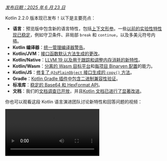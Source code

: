 [//]: # (title: Kotlin 2.2.0 新特性)

_[发布日期：2025 年 6 月 23 日](releases.md#release-details)_

Kotlin 2.2.0 版本现已发布！以下是主要亮点：

*   **语言**：预览版中包含新的语言特性，包括[上下文形参](#preview-of-context-parameters)。一些[以前的实验性特性现已稳定](#stable-features-guard-conditions-non-local-break-and-continue-and-multi-dollar-interpolation)，例如守卫条件、非局部 `break` 和 `continue`，以及多美元符号内插。
*   **Kotlin 编译器**：[统一管理编译器警告](#kotlin-compiler-unified-management-of-compiler-warnings)。
*   **Kotlin/JVM**：[接口函数默认方法生成的更改](#changes-to-default-method-generation-for-interface-functions)。
*   **Kotlin/Native**：[LLVM 19 以及用于跟踪和调整内存消耗的新特性](#kotlin-native)。
*   **Kotlin/Wasm**：[分离的 Wasm 目标平台](#build-infrastructure-for-wasm-target-separated-from-javascript-target)和[每项目 Binaryen 配置](#per-project-binaryen-configuration)的能力。
*   **Kotlin/JS**：[修复了 `@JsPlainObject` 接口生成的 `copy()` 方法](#fix-for-copy-in-jsplainobject-interfaces)。
*   **Gradle**：[Kotlin Gradle 插件中包含二进制兼容性验证](#binary-compatibility-validation-included-in-kotlin-gradle-plugin)。
*   **标准库**：[稳定的 Base64 和 HexFormat API](#stable-base64-encoding-and-decoding)。
*   **文档**：我们的[文档调查已开放](https://surveys.jetbrains.com/s3/Kotlin-Docs-2025)，并且[Kotlin 文档已进行了显著改进](#documentation-updates)。

你也可以观看这段 Kotlin 语言演进团队讨论新特性和回答问题的视频：

<video src="https://www.youtube.com/watch?v=jne3923lWtw" title="Kotlin 2.2.0 新特性"/>

## IDE 支持

支持 2.2.0 的 Kotlin 插件已捆绑在最新版本的 IntelliJ IDEA 和 Android Studio 中。
你无需更新 IDE 中的 Kotlin 插件。
你只需在构建脚本中[将 Kotlin 版本](configure-build-for-eap.md#adjust-the-kotlin-version)更改为 2.2.0 即可。

有关详细信息，请参见[更新到新版本](releases.md#update-to-a-new-kotlin-version)。

## 语言

此版本[将](#stable-features-guard-conditions-non-local-break-and-continue-and-multi-dollar-interpolation)守卫条件、非局部 `break` 和 `continue`，以及多美元符号内插[提升为稳定版本](components-stability.md#stability-levels-explained)。
此外，[上下文形参](#preview-of-context-parameters)和[上下文敏感解析](#preview-of-context-sensitive-resolution)等特性已在预览版中引入。

### 上下文形参预览
<primary-label ref="experimental-general"/>

上下文形参允许函数和属性声明依赖项，这些依赖项在周围的上下文中隐式可用。

使用上下文形参，你无需手动传递在函数调用集中共享且很少更改的值，例如服务或依赖项。

上下文形参取代了旧的实验性特性，称为上下文接收者 (context receivers)。要从上下文接收者迁移到上下文形参，你可以使用 IntelliJ IDEA 中的辅助支持，如[博文](https://blog.jetbrains.com/kotlin/2025/04/update-on-context-parameters/)所述。

主要区别在于，上下文形参不会作为接收者引入函数体中。因此，你需要使用上下文形参的名称来访问其成员，这与上下文接收者不同，后者上下文是隐式可用的。

Kotlin 中的上下文形参在通过简化的依赖注入、改进的 DSL 设计和作用域操作来管理依赖项方面取得了显著改进。有关更多信息，请参见该特性的 [KEEP](https://github.com/Kotlin/KEEP/blob/context-parameters/proposals/context-parameters.md) 提案。

#### 如何声明上下文形参

你可以使用 `context` 关键字后跟形参列表（每个形参形式为 `name: Type`）来为属性和函数声明上下文形参。以下是依赖于 `UserService` 接口的示例：

```kotlin
// UserService 定义了上下文中所需的依赖项
interface UserService {
    fun log(message: String)
    fun findUserById(id: Int): String
}

// 声明一个带有上下文形参的函数
context(users: UserService)
fun outputMessage(message: String) {
    // 使用上下文中的 log
    users.log("Log: $message")
}

// 声明一个带有上下文形参的属性
context(users: UserService)
val firstUser: String
    // 使用上下文中的 findUserById
    get() = users.findUserById(1)
```

你可以使用 `_` 作为上下文形参名称。在这种情况下，形参的值可用于解析，但不能在代码块内通过名称访问：

```kotlin
// 使用 "_" 作为上下文形参名称
context(_: UserService)
fun logWelcome() {
    // 从 UserService 中查找适当的 log 函数
    outputMessage("Welcome!")
}
```

#### 如何启用上下文形参

要在你的项目中启用上下文形参，请在命令行中使用以下编译器选项：

```Bash
-Xcontext-parameters
```

或者将其添加到你的 Gradle 构建文件的 `compilerOptions {}` 代码块中：

```kotlin
// build.gradle.kts
kotlin {
    compilerOptions {
        freeCompilerArgs.add("-Xcontext-parameters")
    }
}
```

> 同时指定 `-Xcontext-receivers` 和 `-Xcontext-parameters` 编译器选项会导致错误。
>
{style="warning"}

#### 留下反馈

此特性计划在未来的 Kotlin 版本中稳定并改进。
我们感谢你在我们的问题跟踪器 [YouTrack](https://youtrack.jetbrains.com/issue/KT-10468/Context-Parameters-expanding-extension-receivers-to-work-with-scopes) 上提供的反馈。

### 上下文敏感解析预览
<primary-label ref="experimental-general"/>

Kotlin 2.2.0 在预览版中引入了上下文敏感解析的实现。

你可以在此视频中找到此特性的概述：

<video src="https://www.youtube.com/v/aF8RYQrJI8Q" title="Kotlin 2.2.0 中的上下文敏感解析"/>

以前，即使可以从上下文中推断出类型，你也必须编写枚举条目或密封类成员的完整名称。
例如：

```kotlin
enum class Problem {
    CONNECTION, AUTHENTICATION, DATABASE, UNKNOWN
}

fun message(problem: Problem): String = when (problem) {
    Problem.CONNECTION -> "connection"
    Problem.AUTHENTICATION -> "authentication"
    Problem.DATABASE -> "database"
    Problem.UNKNOWN -> "unknown"
}
```

现在，通过上下文敏感解析，你可以在已知预期类型的上下文中省略类型名称：

```kotlin
enum class Problem {
    CONNECTION, AUTHENTICATION, DATABASE, UNKNOWN
}

// 根据已知的 problem 类型解析枚举条目
fun message(problem: Problem): String = when (problem) {
    CONNECTION -> "connection"
    AUTHENTICATION -> "authentication"
    DATABASE -> "database"
    UNKNOWN -> "unknown"
}
```

编译器使用此上下文类型信息来解析正确的成员。此信息包括但不限于：

*   `when` 表达式的主语
*   显式返回类型
*   声明的变量类型
*   类型检测 (`is`) 和类型转换 (`as`)
*   密封类层次结构的已知类型
*   声明的形参类型

> 上下文敏感解析不适用于函数、带有形参的属性或带有接收者的扩展属性。
>
{style="note"}

要在你的项目中试用上下文敏感解析，请在命令行中使用以下编译器选项：

```bash
-Xcontext-sensitive-resolution
```

或者将其添加到你的 Gradle 构建文件的 `compilerOptions {}` 代码块中：

```kotlin
// build.gradle.kts
kotlin {
    compilerOptions {
        freeCompilerArgs.add("-Xcontext-sensitive-resolution")
    }
}
```

我们计划在未来的 Kotlin 版本中稳定并改进此特性，并感谢你在我们的问题跟踪器 [YouTrack](https://youtrack.jetbrains.com/issue/KT-16768/Context-sensitive-resolution) 上提供的反馈。

### 注解使用点目标特性预览
<primary-label ref="experimental-general"/>

Kotlin 2.2.0 引入了一些特性，使注解使用点目标 (annotation use-site targets) 的使用更加便捷。

#### 属性的 `@all` 元目标
<primary-label ref="experimental-general"/>

Kotlin 允许你将注解附加到声明的特定部分，称为[使用点目标](annotations.md#annotation-use-site-targets)。
然而，单独注解每个目标既复杂又容易出错：

```kotlin
data class User(
    val username: String,

    @param:Email      // 构造函数形参
    @field:Email      // 幕后字段
    @get:Email        // Getter 方法
    @property:Email   // Kotlin 属性引用
    val email: String,
) {
    @field:Email
    @get:Email
    @property:Email
    val secondaryEmail: String? = null
}
```

为了简化此过程，Kotlin 引入了新的属性 `@all` 元目标。
此特性指示编译器将注解应用于属性的所有相关部分。当你使用它时，
`@all` 尝试将注解应用于：

*   **`param`**：构造函数形参，如果声明在主构造函数中。
*   **`property`**：Kotlin 属性本身。
*   **`field`**：幕后字段（如果存在）。
*   **`get`**：getter 方法。
*   **`setparam`**：setter 方法的形参，如果属性定义为 `var`。
*   **`RECORD_COMPONENT`**：如果类是 `@JvmRecord`，则注解也应用于 [Java record 组件](#improved-support-for-annotating-jvm-records)。此行为模仿了 Java 处理 record 组件上注解的方式。

编译器仅将注解应用于给定属性的目标。

在以下示例中，`@Email` 注解应用于每个属性的所有相关目标：

```kotlin
data class User(
    val username: String,

    // 将 @Email 应用于 param、property、field、
    // get 和 setparam（如果是 var）
    @all:Email val email: String,
) {
    // 将 @Email 应用于 property、field 和 get
    // （没有 param，因为它不在构造函数中）
    @all:Email val secondaryEmail: String? = null
}
```

你可以将 `@all` 元目标与任何属性一起使用，无论是在主构造函数内部还是外部。但是，
你不能将 `@all` 元目标与[多个注解](https://kotlinlang.org/spec/syntax-and-grammar.html#grammar-rule-annotation)一起使用。

这项新特性简化了语法，确保了一致性，并改进了与 Java records 的互操作性。

要在你的项目中启用 `@all` 元目标，请在命令行中使用以下编译器选项：

```Bash
-Xannotation-target-all
```

或者将其添加到你的 Gradle 构建文件的 `compilerOptions {}` 代码块中：

```kotlin
// build.gradle.kts
kotlin {
    compilerOptions {
        freeCompilerArgs.add("-Xannotation-target-all")
    }
}
```

此特性处于预览版。请将任何问题报告到我们的问题跟踪器 [YouTrack](https://kotl.in/issue)。
有关 `@all` 元目标的更多信息，请参阅此 [KEEP](https://github.com/Kotlin/KEEP/blob/master/proposals/annotation-target-in-properties.md) 提案。

#### 注解使用点目标的新默认规则
<primary-label ref="experimental-general"/>

Kotlin 2.2.0 引入了将注解传播到形参、字段和属性的新默认规则。
以前，注解默认只应用于 `param`、`property` 或 `field` 之一，现在默认值更符合注解的预期行为。

如果存在多个适用目标，则按以下方式选择一个或多个：

*   如果构造函数形参目标 (`param`) 适用，则使用它。
*   如果属性目标 (`property`) 适用，则使用它。
*   如果 `field` 目标适用而 `property` 不适用，则使用 `field`。

如果存在多个目标，并且 `param`、`property` 或 `field` 均不适用，则注解将导致错误。

要启用此特性，请将其添加到你的 Gradle 构建文件的 `compilerOptions {}` 代码块中：

```kotlin
// build.gradle.kts
kotlin {
    compilerOptions {
        freeCompilerArgs.add("-Xannotation-default-target=param-property")
    }
}
```

或者使用编译器的命令行实参：

```Bash
-Xannotation-default-target=param-property
```

如果你想使用旧行为，可以：

*   在特定情况下，显式定义所需的目标，例如，使用 `@param:Annotation` 而不是 `@Annotation`。
*   对于整个项目，在你的 Gradle 构建文件中使用此标志：

    ```kotlin
    // build.gradle.kts
    kotlin {
        compilerOptions {
            freeCompilerArgs.add("-Xannotation-default-target=first-only")
        }
    }
    ```

此特性处于预览版。请将任何问题报告到我们的问题跟踪器 [YouTrack](https://kotl.in/issue)。
有关注解使用点目标的新默认规则的更多信息，请参阅此 [KEEP](https://github.com/Kotlin/KEEP/blob/master/proposals/annotation-target-in-properties.md) 提案。

### 支持嵌套类型别名
<primary-label ref="beta"/>

Kotlin 2.2.0 添加了在其他声明中定义类型别名的支持。

你可以在此视频中找到此特性的概述：

<video src="https://www.youtube.com/v/1W6d45IOwWk" title="Kotlin 2.2.0 中的嵌套类型别名"/>

以前，你只能在 Kotlin 文件的顶层声明[类型别名](type-aliases.md)。这意味着
即使是内部或领域特定的类型别名也必须存在于使用它们的类之外。

从 2.2.0 开始，你可以在其他声明中定义类型别名，只要它们不捕获其外部类的类型形参：

```kotlin
class Dijkstra {
    typealias VisitedNodes = Set<Node>

    private fun step(visited: VisitedNodes, ...) = ...
}
```

嵌套类型别名有一些额外的限制，例如不能提及类型形参。关于所有规则，请查看[文档](type-aliases.md#nested-type-aliases)。

嵌套类型别名通过改进封装、减少包级别混乱和简化内部实现，实现更简洁、更易维护的代码。

#### 如何启用嵌套类型别名

要在你的项目中启用嵌套类型别名，请在命令行中使用以下编译器选项：

```bash
-Xnested-type-aliases
```

或者将其添加到你的 Gradle 构建文件的 `compilerOptions {}` 代码块中：

```kotlin
// build.gradle.kts
kotlin {
    compilerOptions {
        freeCompilerArgs.add("-Xnested-type-aliases")
    }
}
```

#### 分享你的反馈

嵌套类型别名目前处于 [Beta](components-stability.md#stability-levels-explained) 阶段。请将任何问题报告到我们的问题跟踪器 [YouTrack](https://kotl.in/issue)。有关此特性的更多信息，请参阅此 [KEEP](https://github.com/Kotlin/KEEP/blob/master/proposals/nested-typealias.md) 提案。

### 稳定特性：守卫条件、非局部 `break` 和 `continue` 以及多美元符号内插

在 Kotlin 2.1.0 中，一些新的语言特性在预览版中引入。
我们很高兴地宣布，以下语言特性已在此版本中[稳定](components-stability.md#stability-levels-explained)：

*   [带有主语的 `when` 表达式中的守卫条件](control-flow.md#guard-conditions-in-when-expressions)
*   [非局部 `break` 和 `continue`](inline-functions.md#break-and-continue)
*   [多美元符号内插：改进了字符串字面值中 `$var` 表达式的处理](strings.md#multi-dollar-string-interpolation)

[请参见 Kotlin 语言设计特性和提案的完整列表](kotlin-language-features-and-proposals.md)。

## Kotlin 编译器：统一管理编译器警告
<primary-label ref="experimental-general"/>

Kotlin 2.2.0 引入了一个新的编译器选项 `-Xwarning-level`。它旨在提供一种统一管理 Kotlin 项目中编译器警告的方式。

以前，你只能应用通用的模块级规则，例如使用 `-nowarn` 禁用所有警告，使用 `-Werror` 将所有警告转换为编译错误，或者使用 `-Wextra` 启用额外的编译器检测。唯一可以针对特定警告进行调整的选项是 `-Xsuppress-warning`。

有了新的解决方案，你可以覆盖通用规则，并以一致的方式排除特定诊断信息。

### 如何应用

新的编译器选项具有以下语法：

```bash
-Xwarning-level=DIAGNOSTIC_NAME:(error|warning|disabled)
```

*   `error`：将指定的警告提升为错误。
*   `warning`：发出警告，默认启用。
*   `disabled`：完全抑制指定警告在模块范围内。

请记住，你只能使用新的编译器选项配置**警告**的严重级别。

### 用例

通过新的解决方案，你可以通过将通用规则与特定规则相结合，更好地微调项目中的警告报告。
选择你的用例：

#### 抑制警告

| 命令                                           | 描述                                            |
|------------------------------------------------|-------------------------------------------------|
| [`-nowarn`](compiler-reference.md#nowarn)      | 编译期间抑制所有警告。                        |
| `-Xwarning-level=DIAGNOSTIC_NAME:disabled`     | 仅抑制指定警告。                              |
| `-nowarn -Xwarning-level=DIAGNOSTIC_NAME:warning` | 抑制所有警告，除了指定的警告。                |

#### 将警告提升为错误

| 命令                                           | 描述                                                    |
|------------------------------------------------|---------------------------------------------------------|
| [`-Werror`](compiler-reference.md#werror)      | 将所有警告提升为编译错误。                            |
| `-Xwarning-level=DIAGNOSTIC_NAME:error`        | 仅将指定警告提升为错误。                              |
| `-Werror -Xwarning-level=DIAGNOSTIC_NAME:warning` | 将所有警告提升为错误，除了指定的警告。                |

#### 启用额外的编译器警告

| 命令                                            | 描述                                                                                              |
|-------------------------------------------------|---------------------------------------------------------------------------------------------------|
| [`-Wextra`](compiler-reference.md#wextra)       | 启用所有额外的声明、表达式和类型编译器检测，如果为 true 则发出警告。                                |
| `-Xwarning-level=DIAGNOSTIC_NAME:warning`       | 仅启用指定的额外编译器检测。                                                                    |
| `-Wextra -Xwarning-level=DIAGNOSTIC_NAME:disabled` | 启用所有额外检测，除了指定的检测。                                                              |

#### 警告列表

如果你有许多警告要从通用规则中排除，可以通过 [`@argfile`](compiler-reference.md#argfile) 将它们列在一个单独的文件中。

### 留下反馈

新的编译器选项仍处于[实验性](components-stability.md#stability-levels-explained)阶段。请
将任何问题报告到我们的问题跟踪器 [YouTrack](https://kotl.in/issue)。

## Kotlin/JVM

Kotlin 2.2.0 为 JVM 带来了许多更新。编译器现在支持 Java 24 字节码，并引入了接口函数默认方法生成的更改。此版本还简化了 Kotlin 元数据中注解的处理，改进了与内联值类的 Java 互操作性，并包含了对注解 JVM records 的更好支持。

### 接口函数默认方法生成的更改

从 Kotlin 2.2.0 开始，除非另行配置，否则接口中声明的函数将编译为 JVM 默认方法。
此更改影响 Kotlin 接口中带有实现的函数如何编译为字节码。

此行为由新的稳定编译器选项 `-jvm-default` 控制，它取代了已弃用的 `-Xjvm-default` 选项。

你可以使用以下值控制 `-jvm-default` 选项的行为：

*   `enable`（默认）：在接口中生成默认实现，并在子类和 `DefaultImpls` 类中包含桥接函数。使用此模式可以与旧版 Kotlin 保持二进制兼容性。
*   `no-compatibility`：仅在接口中生成默认实现。此模式跳过兼容性桥接和 `DefaultImpls` 类，适用于新代码。
*   `disable`：禁用接口中的默认实现。仅生成桥接函数和 `DefaultImpls` 类，与 Kotlin 2.2.0 之前的行为匹配。

要配置 `-jvm-default` 编译器选项，请在 Gradle Kotlin DSL 中设置 `jvmDefault` 属性：

```kotlin
// build.gradle.kts
kotlin {
    compilerOptions {
        jvmDefault = JvmDefaultMode.NO_COMPATIBILITY
    }
}
```

### 支持读取和写入 Kotlin 元数据中的注解
<primary-label ref="experimental-general"/>

以前，你必须使用反射或字节码分析从已编译的 JVM 类文件中读取注解，并根据签名手动将它们与元数据条目匹配。
此过程容易出错，特别是对于重载函数。

现在，在 Kotlin 2.2.0 中，[](metadata-jvm.md) 引入了对读取存储在 Kotlin 元数据中的注解的支持。

要使注解在已编译文件的元数据中可用，请添加以下编译器选项：

```kotlin
-Xannotations-in-metadata
```

或者，将其添加到 Gradle 构建文件的 `compilerOptions {}` 代码块中：

```kotlin
// build.gradle.kts
kotlin {
    compilerOptions {
        freeCompilerArgs.add("-Xannotations-in-metadata")
    }
}
```

启用此选项后，Kotlin 编译器会将注解与 JVM 字节码一起写入元数据中，使 `kotlin-metadata-jvm` 库可以访问它们。

该库提供了以下用于访问注解的 API：

*   `KmClass.annotations`
*   `KmFunction.annotations`
*   `KmProperty.annotations`
*   `KmConstructor.annotations`
*   `KmPropertyAccessorAttributes.annotations`
*   `KmValueParameter.annotations`
*   `KmFunction.extensionReceiverAnnotations`
*   `KmProperty.extensionReceiverAnnotations`
*   `KmProperty.backingFieldAnnotations`
*   `KmProperty.delegateFieldAnnotations`
*   `KmEnumEntry.annotations`

这些 API 是[实验性的](components-stability.md#stability-levels-explained)。
要选择启用，请使用 `@OptIn(ExperimentalAnnotationsInMetadata::class)` 注解。

以下是从 Kotlin 元数据读取注解的示例：

```kotlin
@file:OptIn(ExperimentalAnnotationsInMetadata::class)

import kotlin.metadata.ExperimentalAnnotationsInMetadata
import kotlin.metadata.jvm.KotlinClassMetadata

annotation class Label(val value: String)

@Label("Message class")
class Message

fun main() {
    val metadata = Message::class.java.getAnnotation(Metadata::class.java)
    val kmClass = (KotlinClassMetadata.readStrict(metadata) as KotlinClassMetadata.Class).kmClass
    println(kmClass.annotations)
    // [@Label(value = StringValue("Message class"))]
}
```

> 如果你在项目中使用 `kotlin-metadata-jvm` 库，我们建议测试和更新你的代码以支持注解。
> 否则，当元数据中的注解在未来的 Kotlin 版本中[默认启用](https://youtrack.jetbrains.com/issue/KT-75736)时，你的项目可能会
> 产生无效或不完整的元数据。
>
> 如果你遇到任何问题，请在我们的[问题跟踪器](https://youtrack.jetbrains.com/issue/KT-31857)中报告。
>
{style="warning"}

### 改进了与内联值类的 Java 互操作性
<primary-label ref="experimental-general"/>

> 对 IntelliJ IDEA 中此特性的代码分析、代码补全和高亮显示目前仅在 [2025.3 EAP 构建](https://www.jetbrains.com/idea/nextversion/)中可用。
>
{style = "note"}

Kotlin 2.2.0 引入了一个新的实验性注解：[`@JvmExposeBoxed`](https://kotlinlang.org/api/core/kotlin-stdlib/kotlin.jvm/-jvm-expose-boxed/)。此注解使得从 Java 中使用[内联值类](inline-classes.md)变得更容易。

你可以在此视频中找到此特性的概述：

<video src="https://www.youtube.com/v/KSvq7jHr1lo" title="Kotlin 2.2.0 中为 Java 暴露的内联值类"/>

默认情况下，Kotlin 将内联值类编译为使用**未装箱表示**，这更具性能，但通常
很难甚至不可能从 Java 中使用。例如：

```kotlin
@JvmInline value class PositiveInt(val number: Int) {
    init { require(number >= 0) }
}
```

在这种情况下，因为该类是未装箱的，所以 Java 没有可调用的构造函数。Java 也没有办法触发 `init` 代码块来确保 `number` 是正数。

当你使用 `@JvmExposeBoxed` 注解该类时，Kotlin 会生成一个公共构造函数，Java 可以直接调用它，
确保 `init` 代码块也运行。

你可以将 `@JvmExposeBoxed` 注解应用于类、构造函数或函数级别，以获得对哪些内容暴露给 Java 的细粒度控制。

例如，在以下代码中，扩展函数 `.timesTwoBoxed()` **无法**从 Java 中访问：

```kotlin
@JvmInline
value class MyInt(val value: Int)

fun MyInt.timesTwoBoxed(): MyInt = MyInt(this.value * 2)
```

为了能够创建 `MyInt` 类的实例并从 Java 代码中调用 `.timesTwoBoxed()` 函数，
请将 `@JvmExposeBoxed` 注解同时添加到类和函数中：

```kotlin
@JvmExposeBoxed
@JvmInline
value class MyInt(val value: Int)

@JvmExposeBoxed
fun MyInt.timesTwoBoxed(): MyInt = MyInt(this.value * 2)
```

使用这些注解，Kotlin 编译器会为 `MyInt` 类生成一个 Java 可访问的构造函数。它还会为使用值类的装箱形式的扩展函数生成一个重载。因此，以下 Java 代码可以成功运行：

```java
MyInt input = new MyInt(5);
MyInt output = ExampleKt.timesTwoBoxed(input);
```

如果你不想注解你想要暴露的内联值类的每个部分，你可以将注解有效地应用于整个模块。要将此行为应用于模块，请使用 `-Xjvm-expose-boxed` 选项编译它。使用此选项进行编译的效果与模块中的每个声明都具有 `@JvmExposeBoxed` 注解相同。

这项新注解不会改变 Kotlin 在内部编译或使用值类的方式，所有现有编译代码仍然有效。它只是增加了新的功能以改进 Java 互操作性。使用值类的 Kotlin 代码的性能不受影响。

`@JvmExposeBoxed` 注解对于希望暴露成员函数的装箱变体并接收装箱返回类型的库作者很有用。它消除了在内联值类（高效但仅限 Kotlin）和数据类（Java 兼容但始终装箱）之间进行选择的需要。

有关 `@JvmExposedBoxed` 注解如何工作以及它解决了哪些问题的更详细解释，
请参见此 [KEEP](https://github.com/Kotlin/KEEP/blob/jvm-expose-boxed/proposals/jvm-expose-boxed.md) 提案。

### 改进了对注解 JVM records 的支持

Kotlin 自 Kotlin 1.5.0 起就支持 [JVM records](jvm-records.md)。现在，Kotlin 2.2.0 改进了 Kotlin 处理 record 组件上的注解的方式，特别是与 Java 的 [`RECORD_COMPONENT`](https://docs.oracle.com/en/java/javase/17/docs/api/java.base/java/lang/annotation/ElementType.html#RECORD_COMPONENT) 目标相关的部分。

首先，如果你想将 `RECORD_COMPONENT` 用作注解目标，你需要手动为 Kotlin (`@Target`) 和 Java 添加注解。这是因为 Kotlin 的 `@Target` 注解不支持 `RECORD_COMPONENT`。例如：

```kotlin
@Target(AnnotationTarget.CLASS, AnnotationTarget.PROPERTY)
@java.lang.annotation.Target(ElementType.CLASS, ElementType.RECORD_COMPONENT)
annotation class exampleClass
```

手动维护这两个列表容易出错，因此 Kotlin 2.2.0 引入了如果 Kotlin 和 Java 目标不匹配时的编译器警告。例如，如果你在 Java 目标列表中省略 `ElementType.CLASS`，编译器会报告：

```
Incompatible annotation targets: Java target 'CLASS' missing, corresponding to Kotlin targets 'CLASS'.
```

其次，Kotlin 在 record 中传播注解的行为与 Java 不同。在 Java 中，record 组件上的注解会自动应用于幕后字段、getter 和构造函数形参。Kotlin 默认不这样做，但你现在可以使用 [`@all:` 使用点目标](#all-meta-target-for-properties)来复制此行为。

例如：

```kotlin
@JvmRecord
data class Person(val name: String, @all:Positive val age: Int)
```

当你将 `@JvmRecord` 与 `@all:` 一起使用时，Kotlin 现在会：

*   将注解传播到属性、幕后字段、构造函数形参和 getter。
*   如果注解支持 Java 的 `RECORD_COMPONENT`，也会将其应用于 record 组件。

## Kotlin/Native

从 2.2.0 开始，Kotlin/Native 使用 LLVM 19。此版本还带来了几个实验性特性，旨在跟踪和调整内存消耗。

### 每对象内存分配
<primary-label ref="experimental-opt-in"/>

Kotlin/Native 的[内存分配器](https://github.com/JetBrains/kotlin/blob/master/kotlin-native/runtime/src/alloc/custom/README.md)现在可以按对象预留内存。在某些情况下，这可以帮助你满足严格的内存限制或减少应用程序启动时的内存消耗。

这项新特性旨在取代 `-Xallocator=std` 编译器选项，该选项启用了系统内存分配器而不是默认的内存分配器。现在，你可以在不切换内存分配器的情况下禁用缓冲（分配分页）。

此特性目前处于[实验性](components-stability.md#stability-levels-explained)阶段。
要启用它，请在你的 `gradle.properties` 文件中设置以下选项：

```none
kotlin.native.binary.pagedAllocator=false
```

请将任何问题报告到我们的问题跟踪器 [YouTrack](https://kotl.in/issue)。

### 运行时支持 Latin-1 编码字符串
<primary-label ref="experimental-opt-in"/>

Kotlin 现在支持 Latin-1 编码字符串，类似于 [JVM](https://openjdk.org/jeps/254)。这应该有助于
减小应用程序的二进制大小并调整内存消耗。

默认情况下，Kotlin 中的字符串使用 UTF-16 编码存储，其中每个字符由两个字节表示。
在某些情况下，这会导致字符串在二进制文件中占用的空间是源代码的两倍，并且
从简单的 ASCII 文件读取数据可能占用磁盘存储文件的两倍内存。

而 [Latin-1 (ISO 8859-1)](https://en.wikipedia.org/wiki/ISO/IEC_8859-1) 编码则用一个字节表示前 256 个 Unicode 字符中的每个字符。启用 Latin-1 支持后，只要所有字符都在其范围内，字符串就以 Latin-1 编码存储。否则，将使用默认的 UTF-16 编码。

#### 如何启用 Latin-1 支持

此特性目前处于[实验性](components-stability.md#stability-levels-explained)阶段。
要启用它，请在你的 `gradle.properties` 文件中设置以下选项：

```none
kotlin.native.binary.latin1Strings=true
```
#### 已知问题

只要此特性处于实验性阶段，cinterop 扩展函数 [`String.pin`](https://kotlinlang.org/api/core/kotlin-stdlib/kotlinx.cinterop/pin.html)、[`String.usePinned`](https://kotlinlang.org/api/core/kotlin-stdlib/kotlinx.cinterop/use-pinned.html) 和 [`String.refTo`](https://kotlinlang.org/api/core/kotlin-stdlib/kotlinx.cinterop/ref-to.html) 的效率就会降低。每次调用它们都可能触发字符串自动转换为 UTF-16。

Kotlin 团队非常感谢 Google 的同事，特别是 [Sonya Valchuk](https://github.com/pyos) 实现了这项特性。

有关 Kotlin 中内存消耗的更多信息，请参见[文档](native-memory-manager.md#memory-consumption)。

### 改进了 Apple 平台上的内存消耗跟踪

从 Kotlin 2.2.0 开始，Kotlin 代码分配的内存现在会被标记。这可以帮助你调试 Apple 平台上的内存问题。

当你检查应用程序的高内存使用情况时，你现在可以识别 Kotlin 代码保留了多少内存。
Kotlin 的份额会被一个标识符标记，并可以通过 Xcode Instruments 中的 VM Tracker 等工具进行跟踪。

此特性默认启用，但仅在 Kotlin/Native 默认内存分配器满足**所有**以下条件时才可用：

*   **标记已启用**。内存应标记为有效的标识符。Apple 建议使用 240 到 255 之间的数字；默认值为 246。

    如果你设置了 `kotlin.native.binary.mmapTag=0` Gradle 属性，则禁用标记。

*   **使用 mmap 分配**。分配器应使用 `mmap` 系统调用将文件映射到内存中。

    如果你设置了 `kotlin.native.binary.disableMmap=true` Gradle 属性，则默认分配器使用 `malloc` 而不是 `mmap`。

*   **分页已启用**。分配的分页（缓冲）应启用。

    如果你设置了 [`kotlin.native.binary.pagedAllocator=false`](#per-object-memory-allocation) Gradle 属性，则内存将按对象预留。

有关 Kotlin 中内存消耗的更多信息，请参见[文档](native-memory-manager.md#memory-consumption)。

### LLVM 从 16 更新到 19

在 Kotlin 2.2.0 中，我们将 LLVM 从版本 16 更新到了 19。
新版本包括性能改进、错误修复和安全更新。

此更新不应影响你的代码，但如果你遇到任何问题，请将其报告到我们的[问题跟踪器](http://kotl.in/issue)。

### Windows 7 目标平台已弃用

从 Kotlin 2.2.0 开始，支持的最低 Windows 版本已从 Windows 7 提升到 Windows 10。由于
Microsoft 已于 2025 年 1 月终止对 Windows 7 的支持，我们也决定弃用此旧目标平台。

更多信息，请参见[](native-target-support.md)。

## Kotlin/Wasm

在此版本中，[Wasm 目标平台的构建基础设施已与 JavaScript 目标平台分离](#build-infrastructure-for-wasm-target-separated-from-javascript-target)。此外，你现在可以[按项目或模块配置 Binaryen 工具](#per-project-binaryen-configuration)。

### Wasm 目标平台的构建基础设施已与 JavaScript 目标平台分离

以前，`wasmJs` 目标平台与 `js` 目标平台共享相同的基础设施。因此，两个目标平台都托管在相同的
目录 (`build/js`) 中，并使用相同的 NPM 任务和配置。

现在，`wasmJs` 目标平台拥有自己独立于 `js` 目标平台的基础设施。这使得
Wasm 任务和类型与 JavaScript 任务和类型区分开来，从而可以独立配置。

此外，Wasm 相关项目文件和 NPM 依赖项现在存储在单独的 `build/wasm` 目录中。

已为 Wasm 引入了新的 NPM 相关任务，而现有 JavaScript 任务现在仅专用于 JavaScript：

| **Wasm 任务**         | **JavaScript 任务** |
|-------------------------|-----------------------|
| `kotlinWasmNpmInstall`  | `kotlinNpmInstall`    |
| `wasmRootPackageJson`   | `rootPackageJson`     |

类似地，已添加了新的 Wasm 特定声明：

| **Wasm 声明**     | **JavaScript 声明** |
|---------------------|-----------------------|
| `WasmNodeJsRootPlugin` | `NodeJsRootPlugin`    |
| `WasmNodeJsPlugin`  | `NodeJsPlugin`        |
| `WasmYarnPlugin`    | `YarnPlugin`          |
| `WasmNodeJsRootExtension` | `NodeJsRootExtension` |
| `WasmNodeJsEnvSpec` | `NodeJsEnvSpec`       |
| `WasmYarnRootEnvSpec` | `YarnRootEnvSpec`     |

你现在可以独立于 JavaScript 目标平台处理 Wasm 目标平台，这简化了配置过程。

此更改默认启用，无需额外设置。

### 每项目 Binaryen 配置

Binaryen 工具用于 Kotlin/Wasm [默认优化生产构建](whatsnew20.md#optimized-production-builds-by-default-using-binaryen)，
以前只能在根项目中配置一次。

现在，你可以按项目或模块配置 Binaryen 工具。此更改与 Gradle 的最佳实践保持一致，并
确保更好地支持[项目隔离](https://docs.gradle.org/current/userguide/isolated_projects.html)等特性，
从而提高复杂构建的构建性能和可靠性。

此外，如果需要，你现在可以为不同的模块配置不同版本的 Binaryen。

此特性默认启用。但是，如果你有自定义的 Binaryen 配置，
你现在需要按项目应用它，而不是仅在根项目中应用。

## Kotlin/JS

此版本改进了 [`@JsPlainObject` 接口中的 `copy()` 函数](#fix-for-copy-in-jsplainobject-interfaces)、
[带有 `@JsModule` 注解的文件中的类型别名](#support-for-type-aliases-in-files-with-jsmodule-annotation)以及其他 Kotlin/JS 特性。

### 修复了 `@JsPlainObject` 接口中的 `copy()`

Kotlin/JS 有一个实验性插件 `js-plain-objects`，它为用 `@JsPlainObject` 注解的接口引入了 `copy()` 函数。
你可以使用 `copy()` 函数来操作对象。

然而，`copy()` 的初始实现与继承不兼容，这在 `@JsPlainObject` 接口扩展其他接口时导致了问题。

为了避免对普通对象的限制，`copy()` 函数已从对象本身移动到其伴生对象：

```kotlin
@JsPlainObject
external interface User {
    val name: String
    val age: Int
}

fun main() {
    val user = User(name = "SomeUser", age = 21)
    // 此语法不再有效
    val copy = user.copy(age = 35)      
    // 这是正确的语法
    val copy = User.copy(user, age = 35)
}
```

此更改解决了继承层级中的冲突并消除了歧义。
从 Kotlin 2.2.0 开始，此更改默认启用。

### 支持带有 `@JsModule` 注解的文件中的类型别名

以前，用 `@JsModule` 注解来从 JavaScript 模块导入声明的文件
仅限于外部声明。这意味着你无法在此类文件中声明 `typealias`。

从 Kotlin 2.2.0 开始，你可以在标记为 `@JsModule` 的文件中声明类型别名：

```kotlin
@file:JsModule("somepackage")
package somepackage
typealias SomeClass = Any
```

此更改减少了 Kotlin/JS 互操作性限制的一个方面，并且计划在未来的版本中进行更多改进。

带有 `@JsModule` 的文件中的类型别名支持默认启用。

### 支持在多平台 `expect` 声明中使用 `@JsExport`

在 Kotlin 多平台项目中处理 [`expect/actual` 机制](https://www.jetbrains.com/help/kotlin-multiplatform-dev/multiplatform-expect-actual.html)时，
无法在公共代码中的 `expect` 声明中使用 `@JsExport` 注解。

从此版本开始，你可以直接将 `@JsExport` 应用于 `expect` 声明：

```kotlin
// commonMain

// 以前会报错，但现在可以正常工作
@JsExport
expect class WindowManager {
    fun close()
}

@JsExport
fun acceptWindowManager(manager: WindowManager) {
    ...
}

// jsMain

@JsExport
actual class WindowManager {
    fun close() {
        window.close()
    }
}
```

你还必须在 JavaScript 源代码集中使用 `@JsExport` 注解相应的 `actual` 实现，
并且它必须只使用可导出类型。

此修复允许 `commonMain` 中定义的共享代码正确导出到 JavaScript。你现在可以
将你的多平台代码暴露给 JavaScript 使用者，而无需使用手动变通方法。

此更改默认启用。

### 能够将 `@JsExport` 与 `Promise<Unit>` 类型一起使用

以前，当你尝试使用 `@JsExport` 注解导出返回 `Promise<Unit>` 类型的函数时，
Kotlin 编译器会产生错误。

虽然像 `Promise<Int>` 这样的返回类型可以正常工作，但使用 `Promise<Unit>` 会触发“不可导出类型”警告，
即使它在 TypeScript 中正确映射到 `Promise<void>`。

此限制已删除。现在，以下代码可以编译成功，没有错误：

```kotlin
// 以前可以正常工作
@JsExport
fun fooInt(): Promise<Int> = GlobalScope.promise {
    delay(100)
    return@promise 42
}

// 以前会报错，但现在可以正常工作
@JsExport
fun fooUnit(): Promise<Unit> = GlobalScope.promise {
    delay(100)
}
```

此更改消除了 Kotlin/JS 互操作模型中不必要的限制。此修复默认启用。

## Gradle

Kotlin 2.2.0 完全兼容 Gradle 7.6.3 到 8.14。你也可以使用最新版本的 Gradle。
但是，请注意，这样做可能会导致弃用警告，并且一些新的 Gradle 特性可能无法工作。

在此版本中，Kotlin Gradle 插件对其诊断功能进行了一些改进。
它还引入了[二进制兼容性验证](#binary-compatibility-validation-included-in-kotlin-gradle-plugin)的实验性集成，使得使用库变得更加容易。

### Kotlin Gradle 插件中包含二进制兼容性验证
<primary-label ref="experimental-general"/>

为了更容易检查库版本之间的二进制兼容性，我们正在尝试将 [binary compatibility validator](https://github.com/Kotlin/binary-compatibility-validator) 的功能集成到 Kotlin Gradle 插件 (KGP) 中。
你可以在玩具项目中尝试，但我们暂时不建议在生产环境中使用。

原始的 [binary compatibility validator](https://github.com/Kotlin/binary-compatibility-validator) 在此实验阶段将继续维护。

Kotlin 库可以使用两种二进制格式之一：JVM class files 或 `klib`。由于这些格式不兼容，
KGP 分别处理它们。

要启用二进制兼容性验证特性集，请在 `build.gradle.kts` 文件中的 `kotlin{}` 代码块中添加以下内容：

```kotlin
// build.gradle.kts
kotlin {
    @OptIn(org.jetbrains.kotlin.gradle.dsl.abi.ExperimentalAbiValidation::class)
    abiValidation {
        // 使用 set() 函数以确保与旧版 Gradle 兼容
        enabled.set(true)
    }
}
```

如果你的项目有多个模块需要检查二进制兼容性，请在每个模块中单独配置此特性。
每个模块都可以有自己的自定义配置。

启用后，运行 `checkLegacyAbi` Gradle 任务以检查二进制兼容性问题。你可以在
IntelliJ IDEA 中或在项目目录中的命令行中运行此任务：

```kotlin
./gradlew checkLegacyAbi
```

此任务从当前代码生成应用程序二进制接口 (ABI) 转储，作为 UTF-8 文本文件。
然后，该任务将新转储与先前版本的转储进行比较。如果任务发现任何差异，
它将报告为错误。在审阅错误后，如果你认为更改可以接受，你可以通过运行 `updateLegacyAbi` Gradle 任务来更新引用 ABI 转储。

#### 过滤类

此特性允许你在 ABI 转储中过滤类。你可以通过名称或部分名称，或通过标记它们的注解（或注解名称的一部分）显式包含或排除类。

例如，此示例排除了 `com.company` 包中的所有类：

```kotlin
// build.gradle.kts
kotlin {
    @OptIn(org.jetbrains.kotlin.gradle.dsl.abi.ExperimentalAbiValidation::class)
    abiValidation {
        filters.excluded.byNames.add("com.company.**")
    }
}
```

探索 [KGP API 参考](https://kotlinlang.org/api/kotlin-gradle-plugin/kotlin-gradle-plugin-api/org.jetbrains.kotlin.gradle.dsl.abi/)以了解有关配置二进制兼容性验证器的更多信息。

#### 多平台限制

在多平台项目中，如果你的宿主机不支持所有目标平台的交叉编译，KGP 会尝试通过检查其他目标平台的 ABI 转储来推断不支持目标平台的 ABI 更改。这种方法有助于避免在你稍后切换到**可以**编译所有目标平台的宿主机时出现错误的验证失败。

你可以更改此默认行为，以便 KGP 不推断不支持目标平台的 ABI 更改，方法是将以下内容添加到你的 `build.gradle.kts` 文件中：

```kotlin
// build.gradle.kts
kotlin {
    @OptIn(org.jetbrains.kotlin.gradle.dsl.abi.ExperimentalAbiValidation::class)
    abiValidation {
        klib {
            keepUnsupportedTargets = false
        }
    }
}
```

但是，如果你的项目中有一个不支持的目标平台，运行 `checkLegacyAbi` 任务将失败，因为该任务无法创建 ABI 转储。如果你认为检查失败比因为从其他目标平台推断出的 ABI 更改而错过不兼容的更改更重要，那么这种行为可能是可取的。

### 支持 Kotlin Gradle 插件在控制台中输出富文本

在 Kotlin 2.2.0 中，我们支持 Gradle 构建过程中在控制台中输出颜色和其他富文本，从而
更容易阅读和理解报告的诊断信息。

富文本输出可在 Linux 和 macOS 上支持的终端模拟器中使用，我们正在努力为 Windows 添加支持。

![Gradle console](gradle-console-rich-output.png){width=600}

此特性默认启用，但如果你想覆盖它，请将以下 Gradle 属性添加到你的 `gradle.properties` 文件中：

```
org.gradle.console=plain
```

有关此属性及其选项的更多信息，请参见 Gradle 文档中关于[自定义日志格式](https://docs.gradle.org/current/userguide/command_line_interface.html#sec:command_line_customizing_log_format)的部分。

### Problems API 与 KGP 诊断功能的集成

以前，Kotlin Gradle 插件 (KGP) 只能将警告和错误等诊断信息作为纯文本输出到控制台或日志。

从 2.2.0 开始，KGP 引入了一种额外的报告机制：它现在使用 [Gradle 的 Problems API](https://docs.gradle.org/current/kotlin-dsl/gradle/org.gradle.api.problems/index.html)，
这是一种在构建过程中报告丰富、结构化问题信息的标准化方式。

KGP 诊断信息现在更易于阅读，并且在不同的界面（例如 Gradle CLI 和 IntelliJ IDEA）中显示更一致。

此集成从 Gradle 8.6 或更高版本开始默认启用。
由于 API 仍在不断发展，请使用最新的 Gradle 版本以受益于最新的改进。

### KGP 与 `--warning-mode` 的兼容性

Kotlin Gradle 插件 (KGP) 诊断功能以前使用固定的严重级别报告问题，
这意味着 Gradle 的 [`--warning-mode` 命令行选项](https://docs.gradle.org/current/userguide/command_line_interface.html#sec:command_line_warnings)对 KGP 显示错误的方式没有影响。

现在，KGP 诊断功能与 `--warning-mode` 选项兼容，提供了更大的灵活性。例如，
你可以将所有警告转换为错误或完全禁用警告。

通过此更改，KGP 诊断功能会根据选择的警告模式调整输出：

*   当你设置 `--warning-mode=fail` 时，严重级别为 `Severity.Warning` 的诊断信息现在会升级为 `Severity.Error`。
*   当你设置 `--warning-mode=none` 时，严重级别为 `Severity.Warning` 的诊断信息不会被记录。

此行为从 2.2.0 开始默认启用。

要忽略 `--warning-mode` 选项，请在你的 `gradle.properties` 文件中设置以下 Gradle 属性：

```
kotlin.internal.diagnostics.ignoreWarningMode=true
```

## 新的实验性构建工具 API
<primary-label ref="experimental-general"/>

你可以将 Kotlin 与各种构建系统（例如 Gradle、Maven、Amper 等）一起使用。然而，将 Kotlin 集成到每个系统中以支持完整的功能集（例如增量编译以及与 Kotlin 编译器插件、守护进程和 Kotlin Multiplatform 的兼容性）需要付出巨大的努力。

为了简化此过程，Kotlin 2.2.0 引入了一个新的实验性构建工具 API (BTA)。BTA 是一个通用 API，充当构建系统和 Kotlin 编译器生态系统之间的抽象层。通过这种方法，每个构建系统只需支持一个 BTA 入口点。

目前，BTA 仅支持 Kotlin/JVM。JetBrains 的 Kotlin 团队已在 Kotlin Gradle 插件 (KGP) 和 `kotlin-maven-plugin` 中使用它。你可以通过这些插件尝试 BTA，但 API 本身尚未准备好用于你自己的构建工具集成。如果你对 BTA 提案感到好奇或想分享你的反馈，请参见此 [KEEP](https://github.com/Kotlin/KEEP/issues/421) 提案。

要尝试 BTA：

*   在 KGP 中，将以下属性添加到你的 `gradle.properties` 文件中：

```kotlin
kotlin.compiler.runViaBuildToolsApi=true
```   

*   在 Maven 中，你无需执行任何操作。它默认启用。

BTA 目前对 Maven 插件没有直接好处，但它为更快地交付新特性奠定了坚实的基础，例如[支持 Kotlin 守护进程](https://youtrack.jetbrains.com/issue/KT-77587/Maven-Introduce-Kotlin-daemon-support-and-make-it-enabled-by-default)和[增量编译的稳定化](https://youtrack.jetbrains.com/issue/KT-77086/Stabilize-incremental-compilation-in-Maven)。

对于 KGP，使用 BTA 已经有以下好处：

*   [改进的“进程内”编译器执行策略](#improved-in-process-compiler-execution-strategy)
*   [更灵活地从 Kotlin 配置不同的编译器版本](#flexibility-to-configure-different-compiler-versions-from-kotlin)

### 改进的“进程内”编译器执行策略

KGP 支持三种 [Kotlin 编译器执行策略](gradle-compilation-and-caches.md#defining-kotlin-compiler-execution-strategy)。
以前，“进程内”策略（在 Gradle 守护进程中运行编译器）不支持增量编译。

现在，使用 BTA，“进程内”策略**确实**支持增量编译。要使用它，请将以下
属性添加到你的 `gradle.properties` 文件中：

```kotlin
kotlin.compiler.execution.strategy=in-process
```

### 灵活地从 Kotlin 配置不同的编译器版本

有时你可能希望在代码中使用较新的 Kotlin 编译器版本，同时将 KGP 保持在较旧的版本上——例如，在处理构建脚本弃用时尝试新的语言特性。或者你可能希望更新 KGP 的版本但保留较旧的 Kotlin 编译器版本。

BTA 使这成为可能。以下是你在 `build.gradle.kts` 文件中配置它的方法：

```kotlin
// build.gradle.kts
import org.jetbrains.kotlin.buildtools.api.ExperimentalBuildToolsApi
import org.jetbrains.kotlin.gradle.ExperimentalKotlinGradlePluginApi

plugins { 
    kotlin("jvm") version "2.2.0"
}

group = "org.jetbrains.example"
version = "1.0-SNAPSHOT"

repositories { 
    mavenCentral()
}

kotlin { 
    jvmToolchain(8)
    @OptIn(ExperimentalBuildToolsApi::class, ExperimentalKotlinGradlePluginApi::class) 
    compilerVersion.set("2.1.21") // 与 2.2.0 版本不同
}

```

BTA 支持配置 KGP 和 Kotlin 编译器版本，支持前三个主要版本和一个后续主要版本。因此，在 KGP 2.2.0 中，Kotlin 编译器版本 2.1.x、2.0.x 和 1.9.25 均受支持。
KGP 2.2.0 也兼容未来的 Kotlin 编译器版本 2.2.x 和 2.3.x。

但是，请记住，将不同的编译器版本与编译器插件一起使用可能会导致 Kotlin 编译器异常。Kotlin 团队计划在未来的版本中解决此类问题。

通过这些插件尝试 BTA，并在[KGP](https://youtrack.jetbrains.com/issue/KT-56574) 和 [Maven 插件](https://youtrack.jetbrains.com/issue/KT-73012)的 YouTrack 专用工单中向我们发送你的反馈。

## Kotlin 标准库

在 Kotlin 2.2.0 中，[`Base64` API](https://kotlinlang.org/api/core/kotlin-stdlib/kotlin.io.encoding/-base64/) 和 [`HexFormat` API](https://kotlinlang.org/api/core/kotlin-stdlib/kotlin.text/-hex-format/) 现在已[稳定](components-stability.md#stability-levels-explained)。

### 稳定的 Base64 编码和解码

Kotlin 1.8.20 引入了 [Base64 编码和解码的实验性支持](whatsnew1820.md#support-for-base64-encoding)。
在 Kotlin 2.2.0 中，[Base64 API](https://kotlinlang.org/api/core/kotlin-stdlib/kotlin.io.encoding/-base64/) 现在已[稳定](components-stability.md#stability-levels-explained)，并
包含四种编码方案，此版本新增了 `Base64.Pem`：

*   [`Base64.Default`](https://kotlinlang.org/api/core/kotlin-stdlib/kotlin.io.encoding/-base64/-default/) 使用标准 [Base64 编码方案](https://www.rfc-editor.org/rfc/rfc4648#section-4)。

    > `Base64.Default` 是 `Base64` 类的伴生对象。
    > 因此，你可以使用 `Base64.encode()` 和 `Base64.decode()` 而不是 `Base64.Default.encode()` 和 `Base64.Default.decode()` 来调用其函数。
    >
    {style="tip"}

*   [`Base64.UrlSafe`](https://kotlinlang.org/api/core/kotlin-stdlib/kotlin.io.encoding/-base64/-default/-url-safe.html) 使用“URL 和文件名安全”编码方案。
*   [`Base64.Mime`](https://kotlinlang.org/api/core/kotlin-stdlib/kotlin.io.encoding/-base64/-default/-mime.html) 使用 [MIME](https://www.rfc-editor.org/rfc/rfc2045#section-6.8)
    编码方案，在编码期间每 76 个字符插入一个行分隔符，并在解码期间跳过非法字符。
*   `Base64.Pem` 以与 `Base64.Mime` 类似的方式编码数据，但将行长度限制为 64 个字符。

你可以使用 Base64 API 将二进制数据编码为 Base64 字符串，并将其解码回字节。

以下是一个示例：

```kotlin
val foBytes = "fo".map { it.code.toByte() }.toByteArray()
Base64.Default.encode(foBytes) // "Zm8="
// 另一种方法：
// Base64.encode(foBytes)

val foobarBytes = "foobar".map { it.code.toByte() }.toByteArray()
Base64.UrlSafe.encode(foobarBytes) // "Zm9vYmFy"

Base64.Default.decode("Zm8=") // foBytes
// 另一种方法：
// Base64.decode("Zm8=")

Base64.UrlSafe.decode("Zm9vYmFy") // foobarBytes
```

在 JVM 上，使用 `.encodingWith()` 和 `.decodingWith()` 扩展函数通过输入和输出流进行 Base64 编码和解码：

```kotlin
import kotlin.io.encoding.*
import java.io.ByteArrayOutputStream

fun main() {
    val output = ByteArrayOutputStream()
    val base64Output = output.encodingWith(Base64.Default)

    base64Output.use { stream ->
        stream.write("Hello World!!".encodeToByteArray()) 
    }

    println(output.toString())
    // SGVsbG8gV29ybGQhIQ==
}
```

### 使用 `HexFormat` API 进行稳定的十六进制解析和格式化

在 [Kotlin 1.9.0](whatsnew19.md#new-hexformat-class-to-format-and-parse-hexadecimals) 中引入的 [`HexFormat` API](https://kotlinlang.org/api/core/kotlin-stdlib/kotlin.text/-hex-format/) 现在已[稳定](components-stability.md#stability-levels-explained)。
你可以使用它在数值和十六进制字符串之间进行转换。

例如：

```kotlin
fun main() {
    //sampleStart
    println(93.toHexString())
    //sampleEnd
}
```
{kotlin-runnable="true"}

更多信息，请参见[新的 HexFormat 类用于格式化和解析十六进制数](whatsnew19.md#new-hexformat-class-to-format-and-parse-hexadecimals)。

## Compose 编译器

在此版本中，Compose 编译器引入了对可组合函数引用的支持，并更改了几个特性标志的默认值。

### 支持 `@Composable` 函数引用

从 Kotlin 2.2.0 版本开始，Compose 编译器支持声明和使用可组合函数引用：

```kotlin
val content: @Composable (String) -> Unit = ::Text

@Composable fun App() {
    content("My App")
}
```

可组合函数引用在运行时与可组合 lambda 对象略有不同。特别是，可组合 lambda 允许通过扩展 `ComposableLambda` 类进行更细粒度的跳过控制。函数引用预计实现 `KCallable` 接口，因此相同的优化无法应用于它们。

### `PausableComposition` 特性标志默认启用

从 Kotlin 2.2.0 开始，`PausableComposition` 特性标志默认启用。此标志调整了
可重启函数的 Compose 编译器输出，允许运行时强制跳过行为，从而有效地
通过跳过每个函数来暂停组合。这允许在帧之间拆分繁重的组合，这将在未来的版本中用于预取。

要禁用此特性标志，请将以下内容添加到你的 Gradle 配置中：

```kotlin
// build.gradle.kts
composeCompiler {
    featureFlag = setOf(ComposeFeatureFlag.PausableComposition.disabled())
}
```

### `OptimizeNonSkippingGroups` 特性标志默认启用

从 Kotlin 2.2.0 开始，`OptimizeNonSkippingGroups` 特性标志默认启用。此优化
通过删除为不可跳过的可组合函数生成的组调用来提高运行时性能。
它不应导致运行时出现任何可观察到的行为更改。

如果你遇到任何问题，可以通过禁用此特性标志来验证此更改是否导致了问题。
请将任何问题报告到 [Jetpack Compose 问题跟踪器](https://issuetracker.google.com/issues/new?component=610764&template=1424126)。

要禁用 `OptimizeNonSkippingGroups` 标志，请将以下内容添加到你的 Gradle 配置中：

```kotlin
composeCompiler {
    featureFlag = setOf(ComposeFeatureFlag.OptimizeNonSkippingGroups.disabled())
}
```

### 已弃用的特性标志

`StrongSkipping` 和 `IntrinsicRemember` 特性标志现在已弃用，并将在未来的版本中删除。
如果你遇到任何导致你禁用这些特性标志的问题，请将其报告到 [Jetpack Compose 问题跟踪器](https://issuetracker.google.com/issues/new?component=610764&template=1424126)。

## 破坏性变更与弃用

本节重点介绍了值得注意的重大破坏性变更和弃用。有关此版本中所有破坏性变更和弃用的完整概述，请参见我们的[兼容性指南](compatibility-guide-22.md)。

*   从 Kotlin 2.2.0 开始，对 [](ant.md) 构建系统的支持已弃用。Kotlin 对 Ant 的支持已长时间未进行活跃开发，并且由于其用户群相对较小，目前没有进一步维护的计划。
    
    我们计划在 2.3.0 中移除 Ant 支持。但是，Kotlin 仍然[欢迎贡献](contribute.md)。如果你
    有兴趣成为 Ant 的外部维护者，请在此 [YouTrack 问题](https://youtrack.jetbrains.com/issue/KT-75875/)中留下评论，并将可见性设置为“jetbrains-team”。

*   Kotlin 2.2.0 将 [`kotlinOptions{}` Gradle 代码块的弃用级别提升为错误](compatibility-guide-22.md#deprecate-kotlinoptions-dsl)。
    请改用 `compilerOptions{}` 代码块。有关更新构建脚本的指导，请参见[从 `kotlinOptions{}` 迁移到 `compilerOptions{}`](gradle-compiler-options.md#migrate-from-kotlinoptions-to-compileroptions)。
*   Kotlin 脚本仍然是 Kotlin 生态系统的重要组成部分，但我们正在专注于特定的用例，例如
    自定义脚本以及 `gradle.kts` 和 `main.kts` 脚本，以提供更好的体验。
    要了解更多信息，请参见我们更新的[博文](https://blog.jetbrains.com/kotlin/2024/11/state-of-kotlin-scripting-2024/)。因此，Kotlin 2.2.0 弃用对以下功能的支持：
    
    *   REPL：要继续通过 `kotlinc` 使用 REPL，请使用 `-Xrepl` 编译器选项选择启用。
    *   JSR-223：由于此 [JSR](https://jcp.org/en/jsr/detail?id=223) 处于 **Withdrawn** 状态，JSR-223
        实现将继续与语言版本 1.9 配合使用，但将来不会迁移到使用 K2 编译器。
    *   `KotlinScriptMojo` Maven 插件：我们认为此插件没有足够的吸引力。如果你继续使用它，你将看到编译器警告。
*   
*   在 Kotlin 2.2.0 中，[`KotlinCompileTool`](https://kotlinlang.org/api/kotlin-gradle-plugin/kotlin-gradle-plugin-api/org.jetbrains.kotlin.gradle.tasks/-kotlin-compile-tool/#) 中的 [`setSource()`](https://kotlinlang.org/api/kotlin-gradle-plugin/kotlin-gradle-plugin-api/org.jetbrains.kotlin.gradle.tasks/-kotlin-compile-tool/set-source.html#) 函数现在[替换已配置的源而不是添加](compatibility-guide-22.md#correct-setsource-function-in-kotlincompiletool-to-replace-sources)。
    如果你想添加源而不替换现有源，请使用 [`source()`](https://kotlinlang.org/api/kotlin-gradle-plugin/kotlin-gradle-plugin-api/org.jetbrains.kotlin.gradle.tasks/-kotlin-compile-tool/source.html#) 函数。
*   `BaseKapt` 中 [`annotationProcessorOptionProviders`](https://kotlinlang.org/api/kotlin-gradle-plugin/kotlin-gradle-plugin-api/org.jetbrains.kotlin.gradle.tasks/-base-kapt/annotation-processor-option-providers.html#) 的类型已从 `MutableList<Any>` [更改为 `MutableList<CommandLineArgumentProvider>`](compatibility-guide-22.md#deprecate-basekapt-annotationprocessoroptionproviders-property)。如果你的代码当前将列表作为单个元素添加，请使用 `addAll()` 函数而不是 `add()` 函数。
*   继传统 Kotlin/JS 后端中使用的无用代码消除 (DCE) 工具弃用之后，
    与 DCE 相关的其余 DSL 已从 Kotlin Gradle 插件中移除：
    *   `org.jetbrains.kotlin.gradle.dsl.KotlinJsDce` 接口
    *   `org.jetbrains.kotlin.gradle.targets.js.dsl.KotlinJsBrowserDsl.dceTask(body: Action<KotlinJsDce>)` 函数
    *   `org.jetbrains.kotlin.gradle.dsl.KotlinJsDceCompilerToolOptions` 接口
    *   `org.jetbrains.kotlin.gradle.dsl.KotlinJsDceOptions` 接口

    当前的 [JS IR 编译器](js-ir-compiler.md)开箱即用支持 DCE，并且 [`@JsExport`](https://kotlinlang.org/api/latest/jvm/stdlib/kotlin.js/-js-export/) 注解允许指定在 DCE 期间保留哪些 Kotlin 函数和类。

*   已弃用的 `kotlin-android-extensions` 插件[已在 Kotlin 2.2.0 中移除](compatibility-guide-22.md#deprecate-kotlin-android-extensions-plugin)。
    请使用 `kotlin-parcelize` 插件用于 `Parcelable` 实现生成器，并使用 Android Jetpack 的[视图绑定](https://developer.android.com/topic/libraries/view-binding)用于合成视图。
*   实验性的 `kotlinArtifacts` API [已在 Kotlin 2.2.0 中弃用](compatibility-guide-22.md#deprecate-kotlinartifacts-api)。
    请使用 Kotlin Gradle 插件中现有的 DSL 来[构建最终的原生二进制文件](https://www.jetbrains.com/help/kotlin-multiplatform-dev/multiplatform-build-native-binaries.html)。如果不足以进行迁移，请在此 [YouTrack 问题](https://youtrack.jetbrains.com/issue/KT-74953)中留下评论。
*   `KotlinCompilation.source`，在 Kotlin 1.9.0 中已弃用，现在已[从 Kotlin Gradle 插件中移除](compatibility-guide-22.md#deprecate-kotlincompilation-source-api)。
*   实验性通用化模式的参数[已在 Kotlin 2.2.0 中弃用](compatibility-guide-22.md#deprecate-commonization-parameters)。
    清除通用化缓存以删除无效的编译构件。
*   已弃用的 `konanVersion` 属性现在已[从 `CInteropProcess` 任务中移除](compatibility-guide-22.md#deprecate-konanversion-in-cinteropprocess)。
    请改用 `CInteropProcess.kotlinNativeVersion`。
*   使用已弃用的 `destinationDir` 属性现在将[导致错误](compatibility-guide-22.md#deprecate-destinationdir-in-cinteropprocess)。
    请改用 `CInteropProcess.destinationDirectory.set()`。

## 文档更新

此版本带来了显著的文档更改，包括将 Kotlin Multiplatform 文档迁移到 [KMP 门户](https://www.jetbrains.com/help/kotlin-multiplatform-dev/get-started.html)。

此外，我们启动了一项文档调查，创建了新页面和教程，并改进了现有页面。

### Kotlin 的文档调查

我们正在寻求真实的反馈，以改进 Kotlin 文档。

调查大约需要 15 分钟才能完成，你的意见将有助于塑造 Kotlin 文档的未来。

[在此处参与调查](https://surveys.jetbrains.com/s3/Kotlin-Docs-2025)。

### 新的和改进的教程

*   [Kotlin 中级教程](kotlin-tour-welcome.md) – 将你对 Kotlin 的理解提升到新的水平。了解何时使用扩展函数、接口、类等。
*   [构建使用 Spring AI 的 Kotlin 应用程序](spring-ai-guide.md) – 学习如何创建一个使用 OpenAI 和向量数据库回答问题的 Kotlin 应用程序。
*   [](jvm-create-project-with-spring-boot.md) – 学习如何使用 IntelliJ IDEA 的 **New Project** 向导通过 Gradle 创建 Spring Boot 项目。
*   [Kotlin 和 C 映射教程系列](mapping-primitive-data-types-from-c.md) – 了解不同类型和构造在 Kotlin 和 C 之间如何映射。
*   [使用 C 互操作和 libcurl 创建应用程序](native-app-with-c-and-libcurl.md) – 创建一个可以使用 libcurl C 库原生运行的简单 HTTP 客户端。
*   [创建你的 Kotlin Multiplatform 库](https://www.jetbrains.com/help/kotlin-multiplatform-dev/create-kotlin-multiplatform-library.html) – 学习如何使用 IntelliJ IDEA 创建和发布多平台库。
*   [使用 Ktor 和 Kotlin Multiplatform 构建全栈应用程序](https://ktor.io/docs/full-stack-development-with-kotlin-multiplatform.html) – 此教程现在使用 IntelliJ IDEA 而不是 Fleet，以及 Material 3 和最新版本的 Ktor 和 Kotlin。
*   [在你的 Compose Multiplatform 应用程序中管理本地资源环境](https://www.jetbrains.com/help/kotlin-multiplatform-dev/compose-resource-environment.html) – 学习如何管理应用程序的资源环境，例如应用内主题和语言。

### 新的和改进的页面

*   [Kotlin 用于 AI 概述](kotlin-ai-apps-development-overview.md) – 探索 Kotlin 在构建 AI 驱动应用程序方面的能力。
*   [Dokka 迁移指南](https://kotlinlang.org/docs/dokka-migration.html) – 学习如何迁移到 Dokka Gradle 插件的 v2。
*   [](metadata-jvm.md) – 探索有关为 JVM 编译的 Kotlin 类读取、修改和生成元数据的指南。
*   [CocoaPods 集成](https://www.jetbrains.com/help/kotlin-multiplatform-dev/multiplatform-cocoapods-overview.html) – 通过教程和示例项目了解如何设置环境、添加 Pod 依赖项或将 Kotlin 项目用作 CocoaPod 依赖项。
*   Compose Multiplatform 的新页面，以支持 iOS 稳定版本：
    *   特别是[导航](https://www.jetbrains.com/help/kotlin-multiplatform-dev/compose-navigation.html)和[深层链接](https://www.jetbrains.com/help/kotlin-multiplatform-dev/compose-navigation-deep-links.html)。
    *   [在 Compose 中实现布局](https://www.jetbrains.com/help/kotlin-multiplatform-dev/compose-layout.html)。
    *   [字符串本地化](https://www.jetbrains.com/help/kotlin-multiplatform-dev/compose-localize-strings.html)和其他国际化页面，例如对 RTL 语言的支持。
*   [Compose 热重载](https://www.jetbrains.com/help/kotlin-multiplatform-dev/compose-hot-reload.html) – 学习如何将 Compose 热重载与桌面目标一起使用，以及如何将其添加到现有项目中。
*   [Exposed 迁移](https://www.jetbrains.com/help/exposed/migrations.html) – 了解 Exposed 为管理数据库模式更改提供的工具。

## 如何更新到 Kotlin 2.2.0

Kotlin 插件作为捆绑插件分发在 IntelliJ IDEA 和 Android Studio 中。

要更新到新的 Kotlin 版本，请在构建脚本中[将 Kotlin 版本](releases.md#update-to-a-new-kotlin-version)更改
为 2.2.0。
